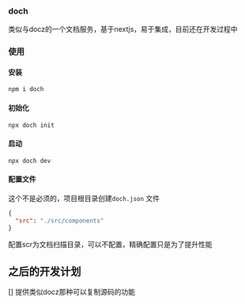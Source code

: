 ### doch
类似与docz的一个文档服务，基于nextjs，易于集成，目前还在开发过程中

### 使用

#### 安装 
```
npm i doch
```

#### 初始化
```
npx doch init
```
#### 启动
```
npx doch dev
```

#### 配置文件
这个不是必须的，项目根目录创建`doch.json` 文件

```json
{
  "src": "./src/components"
}
```
配置scr为文档扫描目录，可以不配置，精确配置只是为了提升性能

## 之后的开发计划
[] 提供类似docz那种可以复制源码的功能

